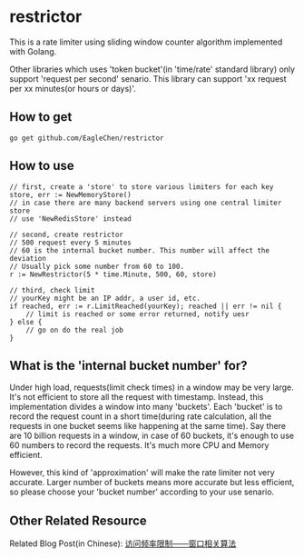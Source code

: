 # restrictor

This is a rate limiter using sliding window counter algorithm implemented with Golang.

Other libraries which uses 'token bucket'(in 'time/rate' standard library) only support 'request per second' senario. This library can support 'xx request per xx minutes(or hours or days)'.

## How to get
```
go get github.com/EagleChen/restrictor
```

## How to use
```
// first, create a 'store' to store various limiters for each key
store, err := NewMemoryStore()
// in case there are many backend servers using one central limiter store
// use 'NewRedisStore' instead

// second, create restrictor
// 500 request every 5 minutes
// 60 is the internal bucket number. This number will affect the deviation
// Usually pick some number from 60 to 100.
r := NewRestrictor(5 * time.Minute, 500, 60, store)

// third, check limit
// yourKey might be an IP addr, a user id, etc.
if reached, err := r.LimitReached(yourKey); reached || err != nil {
    // limit is reached or some error returned, notify uesr
} else {
    // go on do the real job
}
```

## What is the 'internal bucket number' for?
Under high load, requests(limit check times) in a window may be very large. It's not efficient to store all the request with timestamp. Instead, this implementation divides a window into many 'buckets'. Each 'bucket' is to record the request count in a short time(during rate calculation, all the requests in one bucket seems like happening at the same time). Say there are 10 billion requests in a window, in case of 60 buckets, it's enough to use 60 numbers to record the requests. It's much more CPU and Memory efficient. 

However, this kind of 'approximation' will make the rate limiter not very accurate. Larger number of buckets means more accurate but less efficient, so please choose your 'bucket number' according to your use senario.

## Other Related Resource
Related Blog Post(in Chinese): [访问频率限制——窗口相关算法](https://www.jianshu.com/p/f023fabad69b)